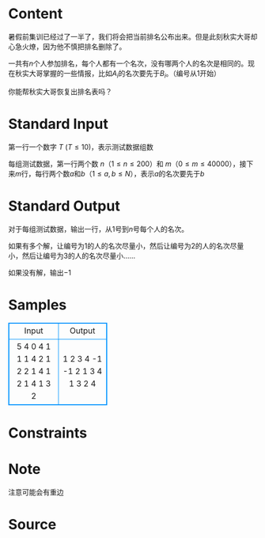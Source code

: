 
# Content

暑假前集训已经过了一半了，我们将会把当前排名公布出来。但是此刻秋实大哥却心急火燎，因为他不慎把排名删除了。

一共有$n$个人参加排名，每个人都有一个名次，没有哪两个人的名次是相同的。现在秋实大哥掌握的一些情报，比如$A_i$的名次要先于$B_i$。（编号从1开始）

你能帮秋实大哥恢复出排名表吗？

# Standard Input

第一行一个数字 $T\ (T \leq 10)$，表示测试数据组数

每组测试数据，第一行两个数 $n（1 \leq n \leq 200）$和 $m（0 \leq m \leq 40000）$，接下来$m$行，每行两个数$a$和$b$（$1 \leq a,b \leq N$），表示$a$的名次要先于$b$

# Standard Output

对于每组测试数据，输出一行，从$1$号到$n$号每个人的名次。

如果有多个解，让编号为1的人的名次尽量小，然后让编号为2的人的名次尽量小，然后让编号为3的人的名次尽量小......

如果没有解，输出$-1$

# Samples

<style>
        table,table tr th, table tr td { border:1px solid #0094ff; }
        table { width: 200px; min-height: 25px; line-height: 25px; text-align: center; border-collapse: collapse;}   
    </style>
<table>
	<tr>
		<td>Input</td>
		<td>Output</td>
	</tr>
<tr><td>5
4 0
4 1
1 1
4 2
1 2
2 1
4 1
2 1
4 1
3 2</td><td>1 2 3 4
-1
-1
2 1 3 4
1 3 2 4</td></tr></table>


# Constraints



# Note

注意可能会有重边

# Source



